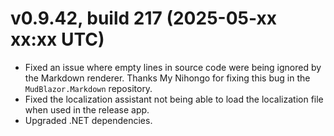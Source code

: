 # v0.9.42, build 217 (2025-05-xx xx:xx UTC)
- Fixed an issue where empty lines in source code were being ignored by the Markdown renderer. Thanks My Nihongo for fixing this bug in the `MudBlazor.Markdown` repository.
- Fixed the localization assistant not being able to load the localization file when used in the release app.
- Upgraded .NET dependencies.